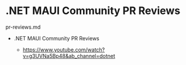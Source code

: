 # .NET MAUI Community PR Reviews

pr-reviews.md

*   .NET MAUI Community PR Reviews

    *   https://www.youtube.com/watch?v=g3UVNa5Bp48&ab_channel=dotnet

